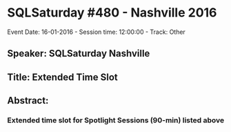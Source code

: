 # SQLSaturday #480 - Nashville 2016
Event Date: 16-01-2016 - Session time: 12:00:00 - Track: Other
## Speaker: SQLSaturday Nashville
## Title: Extended Time Slot
## Abstract:
### Extended time slot for Spotlight Sessions (90-min) listed above
